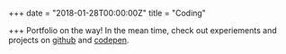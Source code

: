 +++
date = "2018-01-28T00:00:00Z"
title = "Coding"

+++
Portfolio on the way! In the mean time, check out experiements and projects on [github](https://github.com/michellejl) and [codepen](https://codepen.io/michellejl/).